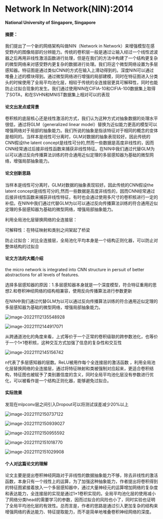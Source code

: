 # Network In Network(NIN):2014

**National University of Singapore, Singapore**

#### 摘要：

我们提出了一个新的网络架构叫做NIN（Network in Network）来增强模型在感受野内的图像局部的分辨能力。传统的卷积层一般是通过让输入经过一个线性滤波器之后再用非线性激活函数进行处理，但是在我们的方法中构建了一个结构更复杂的微型网络来对感受野内更复杂的数据进行处理。我们将这个微型网络设置为多层感知器。特征图是通过类似CNN的方式在输入上滑动得到的。深度NIN可以通过堆叠上述的模块得到。通过微型网络进行增强的局部建模，同时在特征图进入分类头的时候使用了全局平均池化层，相较于传统的全连接层更具可解释性，同时也能防止过拟合现象的发生。我们通过使用NIN在CIFIA-10和CIFIA-100数据集上取得了SOTA，和在SVHN和MNIST数据集上相对可以的表现

#### 论文出发点或背景

卷积核的底层核心还是线性激活的方式，我们认为这种方式对抽象数据的处理水平很低，通过将GLM（generalized linear model）替换为近似能力更高的模型可以增强网络对于局部的抽象能力。我们所说的抽象是指该特征对于相同的概念的变体是相同的。当样本是线性可分离时，GLM对数据的抽象表现较好。因此传统的CNN假设the latent  concept是线性可分的,然而一些数据是高度非线性的，因而CNN经常通过后接非线性函数来捕获非线性特征。在NIN中我们通过代替GLM为以可以通过反向传播算法训练的符合通用近似定理的多层感知器为基础的微型网络，增强局部抽象能力。



#### 论文创新思路

当样本是线性可分离时，GLM对数据的抽象表现较好。因此传统的CNN假设the latent  concept是线性可分的,然而一些数据是高度非线性的，因而CNN经常通过后接非线性函数来捕获非线性特征，有时也会通过使用多尺寸的卷积核进行一定的补偿。在NIN中我们通过代替GLM为以可以通过反向传播算法训练的符合通用近似定理的多层感知器为基础的微型网络，增强局部抽象能力。

利用全局池化层替换网络的全连接层：

可解释性：在特征映射和类别之间架起了桥梁

防止过拟合：对比全连接层，全局池化平均本身是一个结构正则化器，可以防止对整体结构的过拟合

#### 论文方法的大概介绍

the micro network is integrated into CNN structure in persuit of better abstractions for all levels of features.

选择多层感知器的原因：1.多层感知器本身就是一个深度模型，符合特征重用的思想2.和卷积神经网络的结构相兼容，使用反向传播算法进行参数更新

在NIN中我们通过代替GLM为以可以通过反向传播算法训练的符合通用近似定理的多层感知器为基础的微型网络，增强局部抽象能力。

![image-20221112135548928](C:\Users\李鑫\AppData\Roaming\Typora\typora-user-images\image-20221112135548928.png)

![image-20221112144917071](C:\Users\李鑫\AppData\Roaming\Typora\typora-user-images\image-20221112144917071.png)

从跨通道池化的角度来看，上式等价于一个正常的卷积级联的跨参数池化，也等价于一个1×1卷积核，这种交互方式加强了信息的复杂性和交互性

![image-20221112145156742](C:\Users\李鑫\AppData\Roaming\Typora\typora-user-images\image-20221112145156742.png)      

n代表了多层感知器的层数。ReLU被用作每个全连接层的激活函数 ，利用全局池化层替换网络的全连接层，通过将特征映射和类被强制对应起来，更适合卷积结构，特征图也被赋予了类别置信度的含义，同时全局平均池化层没有参数进行优化，可以被看作是一个结构正则化器，能够避免过拟合。

#### 实际效果

发现在mlpconv层之间引入Dropout可以将测试误差减少20%以上

![image-20221112150737122](C:\Users\李鑫\AppData\Roaming\Typora\typora-user-images\image-20221112150737122.png)

![image-20221112150939027](C:\Users\李鑫\AppData\Roaming\Typora\typora-user-images\image-20221112150939027.png)

![image-20221112150955592](C:\Users\李鑫\AppData\Roaming\Typora\typora-user-images\image-20221112150955592.png)

![image-20221112151018770](C:\Users\李鑫\AppData\Roaming\Typora\typora-user-images\image-20221112151018770.png)

![image-20221112151029908](C:\Users\李鑫\AppData\Roaming\Typora\typora-user-images\image-20221112151029908.png)

#### 个人对这篇论文的理解

​		论文主要是提出卷积神经网路对于非线性的数据抽象能力不够，除去非线性的激活函数，本身只有一个线性上的运算，为了加强这种抽象能力，作者提出将卷积得到的特征图紧接着放入一个多层感知器中，通过大量神经元的运算增加网络的复杂度和表达能力，全连接层的实现是通过1×1卷积实现的。全局平均池化层的使用减小了网络分类head的需要学习的参数，因而过拟合的风险也小了，同时实验也证明了全局平均池化层的有效性。总而言是，作者的思路是通过引入更加复杂的结构来增强网络的表达能力、特征提取能力，而不是简单地堆叠卷积神经网络的深度。
